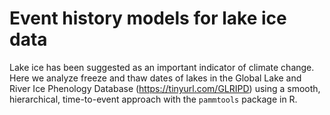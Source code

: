 # Event history models for lake ice data

Lake ice has been suggested as an important indicator of climate change. Here we analyze freeze and thaw dates of lakes in the Global Lake and River Ice Phenology Database (https://tinyurl.com/GLRIPD) using a smooth, hierarchical, time-to-event approach with the `pammtools` package in R.

